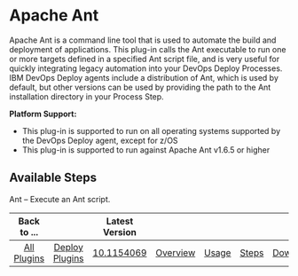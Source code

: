 
# Apache Ant


Apache Ant is a command line tool that is used to automate the build and deployment of applications. This plug-in calls the Ant executable to run one or more targets defined in a specified Ant script file, and is very useful for quickly integrating legacy automation into your DevOps Deploy Processes. IBM DevOps Deploy agents include a distribution of Ant, which is used by default, but other versions can be used by providing the path to the Ant installation directory in your Process Step.

**Platform Support:**

* This plug-in is supported to run on all operating systems supported by the DevOps Deploy agent, except for z/OS
* This plug-in is supported to run against Apache Ant v1.6.5 or higher


## Available Steps

Ant – Execute an Ant script.



|Back to ...||Latest Version|||||
| :---: | :---: | :---: | :---: | :---: | :---: | :---: |
|[All Plugins](../../index.md)|[Deploy Plugins](../README.md)|[10.1154069](https://raw.githubusercontent.com/UrbanCode/IBM-UCD-PLUGINS/main/files/Ant/ucd-Ant-10.1154069.zip)|[Overview](overview.md)|[Usage](usage.md)|[Steps](steps.md)|[Downloads](downloads.md)|
